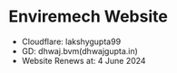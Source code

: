 # Enviremech Website

- Cloudflare: lakshygupta99
- GD: dhwaj.bvm(dhwajgupta.in)
- Website Renews at: 4 June 2024
